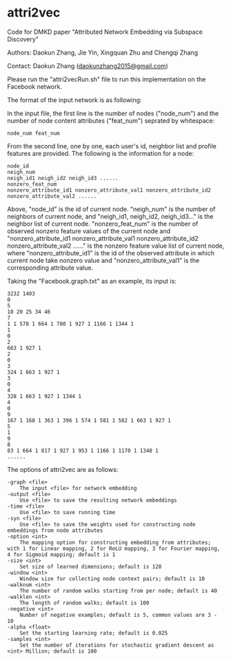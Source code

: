 # attri2vec

Code for DMKD paper "Attributed Network Embedding via Subspace Discovery"

Authors: Daokun Zhang, Jie Yin, Xingquan Zhu and Chengqi Zhang

Contact: Daokun Zhang (daokunzhang2015@gmail.com)

Please run the "attri2vecRun.sh" file to run this implementation on the Facebook network.

The format of the input network is as following:

In the input file, the first line is the number of nodes ("node_num") and the number of node content attributes ("feat_num") seprated by whitespace:

    node_num feat_num

From the second line, one by one, each user's id, neighbor list and profile features are provided. The following is the information for a node:

    node_id
    neigh_num
    neigh_id1 neigh_id2 neigh_id3 ......
    nonzero_feat_num
    nonzero_attribute_id1 nonzero_attribute_val1 nonzero_attribute_id2 nonzero_attribute_val2 ......

Above, "node_id" is the id of current node. "neigh_num" is the number of neighbors of current node, and "neigh_id1, neigh_id2, neigh_id3..." is the neighbor list of current node. "nonzero_feat_num" is the number of observed nonzero feature values of the current node and "nonzero_attribute_id1 nonzero_attribute_val1 nonzero_attribute_id2 nonzero_attribute_val2 ......" is the nonzero feature value list of current node, where "nonzero_attribute_id1" is the id of the observed attribute in which current node take nonzero value and "nonzero_attribute_val1" is the corresponding attribute value.

Taking the "Facebook.graph.txt" as an example, its input is:

    3232 1403
    0
    5
    18 20 25 34 46
    7
    1 1 578 1 664 1 780 1 927 1 1166 1 1344 1
    1
    0
    2
    663 1 927 1
    2
    0
    3
    324 1 663 1 927 1
    3
    0
    4
    328 1 663 1 927 1 1344 1
    4
    0
    9
    167 1 168 1 363 1 396 1 574 1 581 1 582 1 663 1 927 1
    5
    1
    9
    8
    83 1 664 1 817 1 927 1 953 1 1166 1 1170 1 1348 1
    ......

The options of attri2vec are as follows:

	-graph <file>
		The input <file> for network embedding
	-output <file>
		Use <file> to save the resulting network embeddings
	-time <file>
		Use <file> to save running time
	-syn <file>
		Use <file> to save the weights used for constructing node embeddings from node attributes
	-option <int>
		The mapping option for constructing embedding from attributes; with 1 for Linear mapping, 2 for ReLU mapping, 3 for Fourier mapping, 4 for Sigmoid mapping; default is 1
	-size <int>
		Set size of learned dimensions; default is 128
	-window <int>
		Window size for collecting node context pairs; default is 10
	-walknum <int>
		The number of random walks starting from per node; default is 40
	-walklen <int>
		The length of random walks; default is 100
	-negative <int>
		Number of negative examples; default is 5, common values are 3 - 10
	-alpha <float>
		Set the starting learning rate; default is 0.025
	-samples <int>
		Set the number of iterations for stochastic gradient descent as <int> Million; default is 100




